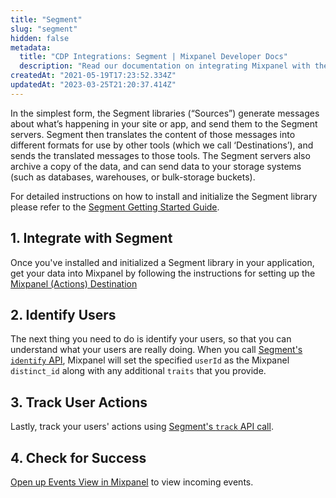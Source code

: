 ```yaml
---
title: "Segment"
slug: "segment"
hidden: false
metadata: 
  title: "CDP Integrations: Segment | Mixpanel Developer Docs"
  description: "Read our documentation on integrating Mixpanel with the Segment Customer Data Platform (CDP) to learn how to identify users, track user actions, and more."
createdAt: "2021-05-19T17:23:52.334Z"
updatedAt: "2023-03-25T21:20:37.414Z"
---
```

In the simplest form, the Segment libraries (“Sources”) generate messages about what’s happening in your site or app, and send them to the Segment servers. Segment then translates the content of those messages into different formats for use by other tools (which we call ‘Destinations’), and sends the translated messages to those tools. The Segment servers also archive a copy of the data, and can send data to your storage systems (such as databases, warehouses, or bulk-storage buckets).

For detailed instructions on how to install and initialize the Segment library please refer to the [Segment Getting Started Guide](https://segment.com/docs/getting-started/02-simple-install/).

## 1. Integrate with Segment
Once you've installed and initialized a Segment library in your application, get your data into Mixpanel by following the instructions for setting up the [Mixpanel (Actions) Destination](https://segment.com/docs/connections/destinations/catalog/actions-mixpanel/)

## 2. Identify Users
The next thing you need to do is identify your users, so that you can understand what your users are really doing. When you call [Segment's `identify` API](https://segment.com/docs/connections/spec/identify/), Mixpanel will set the specified `userId` as the Mixpanel `distinct_id` along with any additional `traits` that you provide.

## 3. Track User Actions
Lastly, track your users' actions using [Segment's `track` API call](https://segment.com/docs/connections/spec/track/).

## 4. Check for Success
[Open up Events View in Mixpanel](http://mixpanel.com/report/events) to view incoming events.
